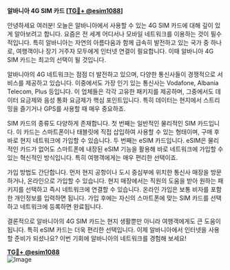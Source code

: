 **알바니아 4G SIM 카드 [[TG💪+ @esim1088](https://t.me/s/esim1088)]**

안녕하세요 여러분! 오늘은 알바니아에서 사용할 수 있는 4G SIM 카드에 대해 깊이 있게 알아보려고 합니다. 요즘은 전 세계 어디서나 모바일 네트워크를 이용하는 것이 필수적입니다. 특히 알바니아는 자연의 아름다움과 함께 급속히 발전하고 있는 국가 중 하나로, 여행객이나 장기 거주자 모두에게 인터넷 연결이 필요합니다. 이때 알바니아 4G SIM 카드는 최고의 선택이 될 것입니다.

알바니아의 4G 네트워크는 점점 더 발전하고 있으며, 다양한 통신사들이 경쟁적으로 서비스를 제공하고 있습니다. 이중에서도 가장 인기 있는 통신사는 Vodafone, Albania Telecom, Plus 등입니다. 이 업체들은 각각 고유한 패키지를 제공하며, 그중에서도 데이터 요금제와 음성 통화 요금제가 핵심 포인트입니다. 특히 데이터는 현지에서 스트리밍을 즐기거나 GPS를 사용할 때 매우 중요하죠.

SIM 카드의 종류도 다양하게 존재합니다. 첫 번째는 일반적인 물리적인 SIM 카드입니다. 이 카드는 스마트폰이나 태블릿에 직접 삽입하여 사용할 수 있는 형태이며, 구매 후 바로 현지 네트워크에 가입할 수 있습니다. 두 번째는 eSIM 카드입니다. eSIM은 물리적인 카드가 없어도 스마트폰에 내장된 eSIM 기능을 활용해 바로 네트워크에 가입할 수 있는 혁신적인 방식입니다. 특히 여행객에게는 매우 편리한 선택이죠.

가입 방법도 간단합니다. 먼저 현지 공항이나 도시 중심부에 위치한 통신사 매장을 방문하거나, 온라인으로 가입할 수 있습니다. 현지 매장에서는 직원의 도움을 받아 원하는 패키지를 선택하고 즉시 네트워크에 연결할 수 있습니다. 온라인 가입은 보통 비자를 포함한 개인정보를 입력하면 됩니다. 가입 후에는 자신의 스마트폰에 맞는 SIM 카드를 선택하고 네트워크에 등록하면 완료됩니다.

결론적으로 알바니아의 4G SIM 카드는 현지 생활뿐만 아니라 여행객에게도 큰 도움이 됩니다. 특히 eSIM 카드는 더욱 편리한 선택입니다. 이제 알바니아에서 인터넷을 사용할 준비가 되셨나요? 이번 기회에 알바니아의 네트워크를 경험해 보세요!

**[TG💪+ @esim1088](https://t.me/s/esim1088)**  
![Image](https://i.postimg.cc/Y0z9fWf4/image.png)